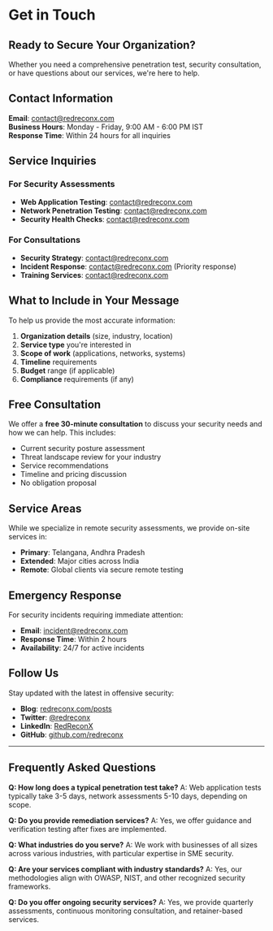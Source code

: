 # Get in Touch

## Ready to Secure Your Organization?

Whether you need a comprehensive penetration test, security consultation, or have questions about our services, we're here to help.

## Contact Information

**Email**: [contact@redreconx.com](mailto:contact@redreconx.com)  
**Business Hours**: Monday - Friday, 9:00 AM - 6:00 PM IST  
**Response Time**: Within 24 hours for all inquiries

## Service Inquiries

### For Security Assessments
- **Web Application Testing**: contact@redreconx.com
- **Network Penetration Testing**: contact@redreconx.com
- **Security Health Checks**: contact@redreconx.com

### For Consultations
- **Security Strategy**: contact@redreconx.com
- **Incident Response**: contact@redreconx.com (Priority response)
- **Training Services**: contact@redreconx.com

## What to Include in Your Message

To help us provide the most accurate information:

1. **Organization details** (size, industry, location)
2. **Service type** you're interested in
3. **Scope of work** (applications, networks, systems)
4. **Timeline** requirements
5. **Budget** range (if applicable)
6. **Compliance** requirements (if any)

## Free Consultation

We offer a **free 30-minute consultation** to discuss your security needs and how we can help. This includes:

- Current security posture assessment
- Threat landscape review for your industry
- Service recommendations
- Timeline and pricing discussion
- No obligation proposal

## Service Areas

While we specialize in remote security assessments, we provide on-site services in:
- **Primary**: Telangana, Andhra Pradesh
- **Extended**: Major cities across India
- **Remote**: Global clients via secure remote testing

## Emergency Response

For security incidents requiring immediate attention:
- **Email**: incident@redreconx.com
- **Response Time**: Within 2 hours
- **Availability**: 24/7 for active incidents

## Follow Us

Stay updated with the latest in offensive security:
- **Blog**: [redreconx.com/posts](/posts/)
- **Twitter**: [@redreconx](https://twitter.com/redreconx)
- **LinkedIn**: [RedReconX](https://linkedin.com/company/redreconx)
- **GitHub**: [github.com/redreconx](https://github.com/redreconx)

---

## Frequently Asked Questions

**Q: How long does a typical penetration test take?**
A: Web application tests typically take 3-5 days, network assessments 5-10 days, depending on scope.

**Q: Do you provide remediation services?**
A: Yes, we offer guidance and verification testing after fixes are implemented.

**Q: What industries do you serve?**
A: We work with businesses of all sizes across various industries, with particular expertise in SME security.

**Q: Are your services compliant with industry standards?**
A: Yes, our methodologies align with OWASP, NIST, and other recognized security frameworks.

**Q: Do you offer ongoing security services?**
A: Yes, we provide quarterly assessments, continuous monitoring consultation, and retainer-based services.

